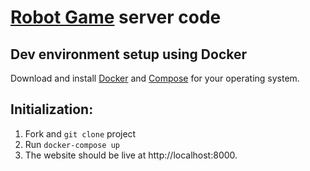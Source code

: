 [Robot Game](http://robotgame.net) server code
===================================

## Dev environment setup using Docker

Download and install [Docker](https://docs.docker.com/installation/#installation)
and [Compose](https://docs.docker.com/compose/install/) for your operating system.

## Initialization:

1.  Fork and `git clone` project
2.  Run `docker-compose up`
3.  The website should be live at http://localhost:8000.
